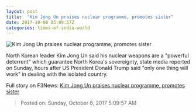 ```yaml
---
layout: post
title:  "Kim Jong Un praises nuclear programme, promotes sister"
date: 2017-10-08 05:09:57Z
categories: times-of-india-world
---
```


![Kim Jong Un praises nuclear programme, promotes sister](https://static.toiimg.com/photo/msid-60991026/60991026.jpg?47089)

North Korean leader Kim Jong Un said his nuclear weapons are a "powerful deterrent" which guarantee North Korea's sovereignty, state media reported on Sunday, hours after US President Donald Trump said "only one thing will work" in dealing with the isolated country.


Full story on F3News: [Kim Jong Un praises nuclear programme, promotes sister](http://www.f3nws.com/n/Hxkp4C)

> Posted on: Sunday, October 8, 2017 5:09:57 AM
